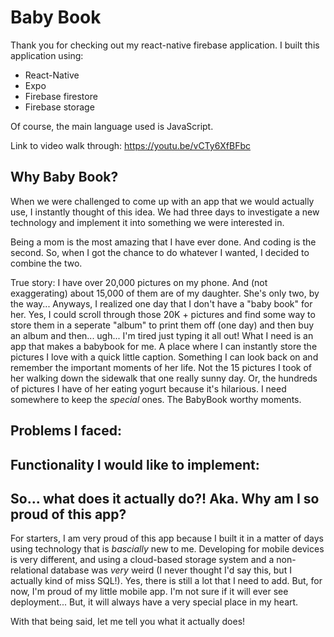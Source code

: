 # Baby Book

Thank you for checking out my react-native firebase application. I built this application using:

- React-Native
- Expo
- Firebase firestore
- Firebase storage

Of course, the main language used is JavaScript.

Link to video walk through: https://youtu.be/vCTy6XfBFbc

## Why Baby Book?

When we were challenged to come up with an app that we would actually use, I instantly thought of this idea. We had three days to investigate a new technology and implement it into something we were interested in.

Being a mom is the most amazing that I have ever done. And coding is the second. So, when I got the chance to do whatever I wanted, I decided to combine the two.

True story: I have over 20,000 pictures on my phone. And (not exaggerating) about 15,000 of them are of my daughter. She's only two, by the way... Anyways, I realized one day that I don't have a "baby book" for her. Yes, I could scroll through those 20K + pictures and find some way to store them in a seperate "album" to print them off (one day) and then buy an album and then... ugh... I'm tired just typing it all out! What I need is an app that makes a babybook for me. A place where I can instantly store the pictures I love with a quick little caption. Something I can look back on and remember the important moments of her life. Not the 15 pictures I took of her walking down the sidewalk that one really sunny day. Or, the hundreds of pictures I have of her eating yogurt because it's hilarious. I need somewhere to keep the _special_ ones. The BabyBook worthy moments.

## Problems I faced:

## Functionality I would like to implement:

## So... what does it actually do?! Aka. Why am I so proud of this app?

For starters, I am very proud of this app because I built it in a matter of days using technology that is _bascially_ new to me. Developing for mobile devices is very different, and using a cloud-based storage system and a non-relational database was _very_ weird (I never thought I'd say this, but I actually kind of miss SQL!). Yes, there is still a lot that I need to add. But, for now, I'm proud of my little mobile app. I'm not sure if it will ever see deployment... But, it will always have a very special place in my heart.

With that being said, let me tell you what it actually does!
